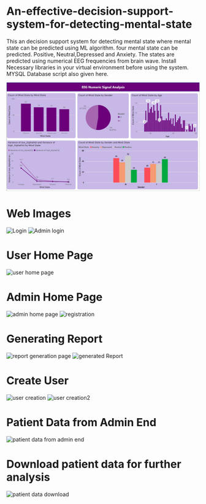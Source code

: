 # An-effective-decision-support-system-for-detecting-mental-state
This an decision support system for detecting mental state where mental state can be predicted using ML algorithm. four mental state can be predicted. Positive, Neutral,Depressed and Anxiety. The states are predicted using numerical EEG frequencies from brain wave. 
Install Necessary libraries in your virtual environment before using the system. MYSQL Database script also given here.

<img src="https://github.com/sobhanifahim/power-bi-simple-dashboad/blob/main/eeg%20data.JPG" alt="Alt text" title="dash board of data visualization">

# Web Images
![Login](https://github.com/sobhanifahim/An-effective-decision-support-system-for-detecting-mental-state/assets/57230287/2a626246-db44-4700-8b0f-1f8648a5face)
![Admin login](https://github.com/sobhanifahim/An-effective-decision-support-system-for-detecting-mental-state/assets/57230287/6859d172-5032-4500-9a2a-347e5abdfe1b)
# User Home Page
![user home page](https://github.com/sobhanifahim/An-effective-decision-support-system-for-detecting-mental-state/assets/57230287/266ebb5d-115f-4db1-b230-f70cb5ce16d6)
# Admin Home Page
![admin home page](https://github.com/sobhanifahim/An-effective-decision-support-system-for-detecting-mental-state/assets/57230287/73e4922e-f87b-4130-a94d-47af4bb026ba)
![registration](https://github.com/sobhanifahim/An-effective-decision-support-system-for-detecting-mental-state/assets/57230287/86d1e953-3f95-4cc9-86db-e78c52b807ba)
# Generating Report
![report generation page](https://github.com/sobhanifahim/An-effective-decision-support-system-for-detecting-mental-state/assets/57230287/055b1f08-99f5-49fa-885c-f50fe8978c45)
![generated Report](https://github.com/sobhanifahim/An-effective-decision-support-system-for-detecting-mental-state/assets/57230287/ee3cc422-39d5-4c12-91ed-2a73292558ce)
# Create User
![user creation](https://github.com/sobhanifahim/An-effective-decision-support-system-for-detecting-mental-state/assets/57230287/a6f40400-b7b5-44ff-afab-04e2668df69c)
![user creation2](https://github.com/sobhanifahim/An-effective-decision-support-system-for-detecting-mental-state/assets/57230287/2daa7a0d-ac78-40a2-9a32-db001b429ed9)
# Patient Data from Admin End
![patient data from admin end](https://github.com/sobhanifahim/An-effective-decision-support-system-for-detecting-mental-state/assets/57230287/4a03b569-2c9e-4b20-81a8-9626e4d3bed7)
# Download patient data for further analysis
![patient data download](https://github.com/sobhanifahim/An-effective-decision-support-system-for-detecting-mental-state/assets/57230287/8c815845-cde1-4f55-9c40-eafb410837aa)
